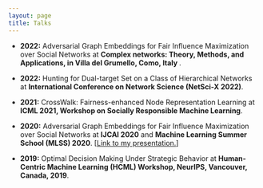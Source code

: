 ```yaml
---
layout: page
title: Talks
---
```

- <b>2022:</b> Adversarial Graph Embeddings for Fair Influence Maximization over Social Networks at <b> Complex networks: Theory, Methods, and Applications, in Villa del Grumello, Como, Italy </b>. 

- <b>2022:</b> Hunting for Dual-target Set on a Class of Hierarchical Networks at <b>International Conference on Network Science (NetSci-X 2022)</b>. 

- <b>2021:</b> CrossWalk: Fairness-enhanced Node Representation Learning at <b>ICML 2021, Workshop on Socially Responsible Machine Learning</b>.  

- <b>2020:</b> Adversarial Graph Embeddings for Fair Influence Maximization over Social Networks at <b> IJCAI 2020</b> and <b>Machine Learning Summer School (MLSS) 2020</b>. [<a href="https://www.youtube.com/watch?v=dYSjbhN6zss&t=12s">Link to my presentation.</a>]  


- <b>2019:</b> Optimal Decision Making Under Strategic Behavior at <b>Human-Centric Machine Learning (HCML) Workshop, NeurIPS, Vancouver, Canada, 2019</b>. 




 


<!--
My name is Inigo Montoya. I have the following qualities:

- I rock a great mustache
- I'm extremely loyal to my family

What else do you need?

### my history

To be honest, I'm having some trouble remembering right now, so why don't you just watch [my movie](http://en.wikipedia.org/wiki/The_Princess_Bride_%28film%29) and it will answer **all** your questions. -->
